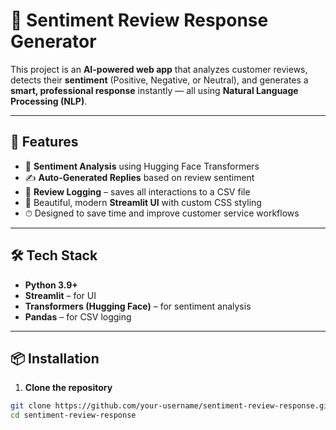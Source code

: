 # 💬 Sentiment Review Response Generator

This project is an **AI-powered web app** that analyzes customer reviews, detects their **sentiment** (Positive, Negative, or Neutral), and generates a **smart, professional response** instantly — all using **Natural Language Processing (NLP)**.

---

## 🚀 Features

- 🧠 **Sentiment Analysis** using Hugging Face Transformers
- ✍️ **Auto-Generated Replies** based on review sentiment
- 📄 **Review Logging** – saves all interactions to a CSV file
- 🎨 Beautiful, modern **Streamlit UI** with custom CSS styling
- ⏱ Designed to save time and improve customer service workflows

---

## 🛠️ Tech Stack

- **Python 3.9+**
- **Streamlit** – for UI
- **Transformers (Hugging Face)** – for sentiment analysis
- **Pandas** – for CSV logging

---

## 📦 Installation

1. **Clone the repository**

```bash
git clone https://github.com/your-username/sentiment-review-response.git
cd sentiment-review-response
